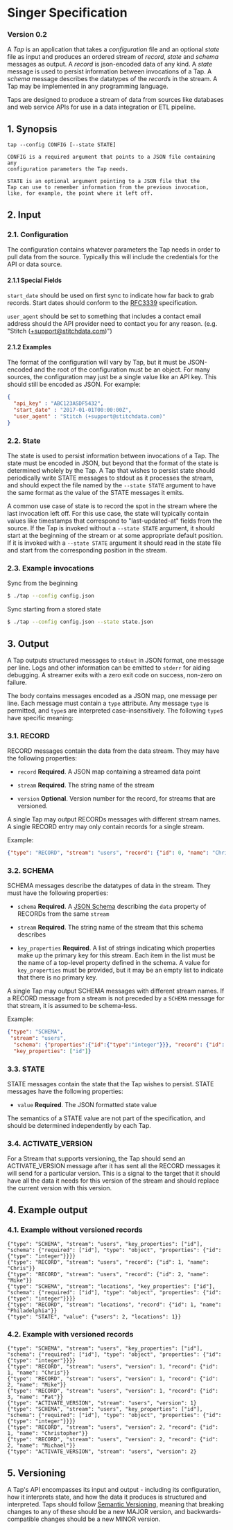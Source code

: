 # Singer Specification

### Version 0.2

A *Tap* is an application that takes a *configuration* file and an
optional *state* file as input and produces an ordered stream of *record*,
*state* and *schema* messages as output. A *record* is json-encoded data
of any kind. A *state* message is used to persist information between
invocations of a Tap. A *schema* message describes the datatypes of
the *record*s in the stream. A Tap may be implemented in any
programming language.

Taps are designed to produce a stream of data from sources like
databases and web service APIs for use in a data integration or ETL
pipeline.

## 1. Synopsis

```
tap --config CONFIG [--state STATE]

CONFIG is a required argument that points to a JSON file containing any
configuration parameters the Tap needs.

STATE is an optional argument pointing to a JSON file that the
Tap can use to remember information from the previous invocation,
like, for example, the point where it left off.

```

## 2. Input

### 2.1. Configuration

The configuration contains whatever parameters the Tap needs in order
to pull data from the source. Typically this will include the credentials
for the API or data source.

#### 2.1.1 Special Fields

`start_date` should be used on first sync to indicate how far back to grab
records. Start dates should conform to the
[RFC3339](https://www.ietf.org/rfc/rfc3339.txt) specification.

`user_agent` should be set to something that includes a contact email
address should the API provider need to contact you for any reason.
(e.g. "Stitch (+support@stitchdata.com)")

#### 2.1.2 Examples

The format of the configuration will vary by Tap, but it must be
JSON-encoded and the root of the configuration must be an object. For
many sources, the configuration may just be a single value like an API
key. This should still be encoded as JSON. For example:

```json
{
  "api_key" : "ABC123ASDF5432",
  "start_date" : "2017-01-01T00:00:00Z",
  "user_agent" : "Stitch (+support@stitchdata.com)"
}
```

### 2.2. State

The state is used to persist information between invocations of a
Tap. The state must be encoded in JSON, but beyond that the
format of the state is determined wholely by the Tap. A Tap
that wishes to persist state should periodically write STATE messages
to stdout as it processes the stream, and should expect the file named
by the `--state STATE` argument to have the same format as the value
of the STATE messages it emits.

A common use case of state is to record the spot in the stream where the
last invocation left off. For this use case, the state will typically
contain values like timestamps that correspond to "last-updated-at"
fields from the source. If the Tap is invoked without a `--state
STATE` argument, it should start at the beginning of the stream or at some
appropriate default position. If it is invoked with a `--state STATE`
argument it should read in the state file and start from the corresponding
position in the stream.

### 2.3. Example invocations

Sync from the beginning

```bash
$ ./tap --config config.json
```

Sync starting from a stored state

```bash
$ ./tap --config config.json --state state.json
```

## 3. Output

A Tap outputs structured messages to `stdout` in JSON format, one
message per line. Logs and other information can be emitted to `stderr`
for aiding debugging. A streamer exits with a zero exit code on success,
non-zero on failure.

The body contains messages encoded as a JSON map, one message per
line. Each message must contain a `type` attribute. Any message `type`
is permitted, and `type`s are interpreted case-insensitively. The
following `type`s have specific meaning:

### 3.1. RECORD

RECORD messages contain the data from the data stream. They may have the
following properties:

 - `record` **Required**. A JSON map containing a streamed data point

 - `stream` **Required**. The string name of the stream

 - `version` **Optional**. Version number for the record, for streams that are versioned.

A single Tap may output RECORDs messages with different stream
names.  A single RECORD entry may only contain records for a single
stream.

Example:

```json
{"type": "RECORD", "stream": "users", "record": {"id": 0, "name": "Chris"}}
```

### 3.2. SCHEMA

SCHEMA messages describe the datatypes of data in the stream. They
must have the following properties:

 - `schema` **Required**. A [JSON Schema] describing the
   `data` property of RECORDs from the same `stream`

 - `stream` **Required**. The string name of the stream that this
   schema describes

 - `key_properties` **Required**. A list of strings indicating which
   properties make up the primary key for this stream. Each item in the
   list must be the name of a top-level property defined in the schema. A
   value for `key_properties` must be provided, but it may be an empty
   list to indicate that there is no primary key.

A single Tap may output SCHEMA messages with different stream
names.  If a RECORD message from a stream is not preceded by a
`SCHEMA` message for that stream, it is assumed to be schema-less.

Example:

```json
{"type": "SCHEMA",
 "stream": "users",
  "schema": {"properties":{"id":{"type":"integer"}}}, "record": {"id": 0, "name": "Chris"},
  "key_properties": ["id"]}
```

### 3.3. STATE

STATE messages contain the state that the Tap wishes to persist.
STATE messages have the following properties:


 - `value` **Required**. The JSON formatted state value

The semantics of a STATE value are not part of the specification,
and should be determined independently by each Tap.

### 3.4. ACTIVATE_VERSION

For a Stream that supports versioning, the Tap should send an
ACTIVATE_VERSION message after it has sent all the RECORD messages it will
send for a particular version. This is a signal to the target that it
should have all the data it needs for this version of the stream and
should replace the current version with this version.

## 4. Example output

### 4.1. Example without versioned records

```
{"type": "SCHEMA", "stream": "users", "key_properties": ["id"], "schema": {"required": ["id"], "type": "object", "properties": {"id": {"type": "integer"}}}}
{"type": "RECORD", "stream": "users", "record": {"id": 1, "name": "Chris"}}
{"type": "RECORD", "stream": "users", "record": {"id": 2, "name": "Mike"}}
{"type": "SCHEMA", "stream": "locations", "key_properties": ["id"], "schema": {"required": ["id"], "type": "object", "properties": {"id": {"type": "integer"}}}}
{"type": "RECORD", "stream": "locations", "record": {"id": 1, "name": "Philadelphia"}}
{"type": "STATE", "value": {"users": 2, "locations": 1}}
```

### 4.2. Example with versioned records

```
{"type": "SCHEMA", "stream": "users", "key_properties": ["id"], "schema": {"required": ["id"], "type": "object", "properties": {"id": {"type": "integer"}}}}
{"type": "RECORD", "stream": "users", "version": 1, "record": {"id": 1, "name": "Chris"}}
{"type": "RECORD", "stream": "users", "version": 1, "record": {"id": 2, "name": "Mike"}}
{"type": "RECORD", "stream": "users", "version": 1, "record": {"id": 3, "name": "Pat"}}
{"type": "ACTIVATE_VERSION", "stream": "users", "version": 1}
{"type": "SCHEMA", "stream": "users", "key_properties": ["id"], "schema": {"required": ["id"], "type": "object", "properties": {"id": {"type": "integer"}}}}
{"type": "RECORD", "stream": "users", "version": 2, "record": {"id": 1, "name": "Christopher"}}
{"type": "RECORD", "stream": "users", "version": 2, "record": {"id": 2, "name": "Michael"}}
{"type": "ACTIVATE_VERSION", "stream": "users", "version": 2}
```

## 5. Versioning

A Tap's API encompasses its input and output - including its
configuration, how it interprets state, and how the data it
produces is structured and interpreted. Taps should follow
[Semantic Versioning], meaning that breaking changes to any of
these should be a new MAJOR version, and backwards-compatible changes
should be a new MINOR version.

[JSON Schema]: http://json-schema.org/ "JSON Schema"
[Semantic Versioning]: http://semver.org/ "Semantic Versioning"
